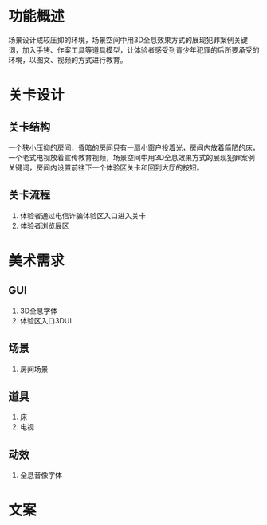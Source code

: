 <!--
 * @Author: your name
 * @Date: 2020-05-06 22:05:59
 * @LastEditTime: 2020-05-07 23:39:37
 * @LastEditors: Please set LastEditors
 * @Description: In User Settings Edit
 * @FilePath: \myProject-wy\安防VR\安防VR\青少年犯罪模块功能设计.md
 -->

# 功能概述
场景设计成较压抑的环境，场景空间中用3D全息效果方式的展现犯罪案例关键词，加入手铐、作案工具等道具模型，让体验者感受到青少年犯罪的后所要承受的环境，以图文、视频的方式进行教育。

# 关卡设计
## 关卡结构
一个狭小压抑的房间，昏暗的房间只有一扇小窗户投着光，房间内放着简陋的床，一个老式电视放着宣传教育视频，场景空间中用3D全息效果方式的展现犯罪案例关键词，房间内设置前往下一个体验区关卡和回到大厅的按钮。
## 关卡流程
1. 体验者通过电信诈骗体验区入口进入关卡
2. 体验者浏览展区

# 美术需求
## GUI
1. 3D全息字体
2. 体验区入口3DUI
## 场景
1. 房间场景
## 道具
1. 床
2. 电视
## 动效
1. 全息音像字体

# 文案